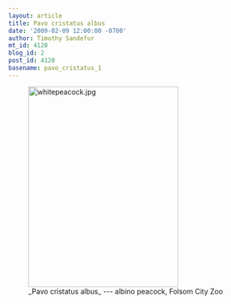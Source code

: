```yaml
---
layout: article
title: Pavo cristatus albus
date: '2009-02-09 12:00:00 -0700'
author: Timothy Sandefur
mt_id: 4120
blog_id: 2
post_id: 4120
basename: pavo_cristatus_1
---
```

<figure>
<a href="http://en.wikipedia.org/wiki/Peacock"><img src="http://pandasthumb.org/archives/2009/01/26/whitepeacock.jpg" alt="whitepeacock.jpg" width="300" height="400" /></a>
<figcaption markdown="span">_Pavo cristatus albus_  --- albino peacock, Folsom City Zoo
</figcaption>
</figure>
